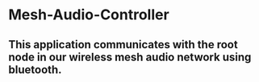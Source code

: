 # Mesh-Audio-Controller
## This application communicates with the root node in our wireless mesh audio network using bluetooth.
